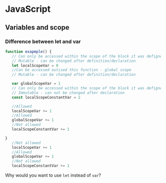 # JavaScript

## Variables and scope
### Difference between let and var
 ```javascript
 function exapmple() {
    // Can only be accessed within the scope of the block it was defigned in - block scope
    // Mutable - can be changed after definition/declaration
    let localScopeVar = 0
    //Can be accessed outised this function - global scope
    // Mutable - can be changed after definition/declaration

    var globalScopeVar = 1
    // Can only be accessed within the scope of the block it was defigned in - block scope
    // Immutable - can not be changed after declaration
    const localScopeConstantVar = 2

    //Allowed
    localScopeVar += 1
    //Allowed
    globalScopeVar += 1
    //Not allowed
    localScopeConstantVar += 1

 }
    //Not allowed
    localScopeVar += 1
    //Allowed
    globalScopeVar += 1
    //Not allowed
    localScopeConstantVar += 1
 ```
Why would you want to use `let` instead of `var`?
